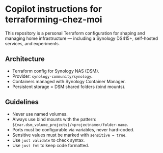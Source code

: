 # Copilot instructions for terraforming-chez-moi

This repository is a personal Terraform configuration for shaping and managing home infrastructure — including a Synology DS415+, self-hosted services, and experiments.

## Architecture

- Terraform config for Synology NAS (DSM).
- Provider: `synology-community/synology`.
- Containers managed with Synology Container Manager.
- Persistent storage = DSM shared folders (bind mounts).

## Guidelines

- Never use named volumes.
- Always use bind mounts with the pattern: `${var.dsm_volume_projects}/<projectname>/folder-name`.
- Ports must be configurable via variables, never hard-coded.
- Sensitive values must be marked with `sensitive = true`.
- Use `just validate` to check syntax.
- Use `just fmt` to keep code formatted.
